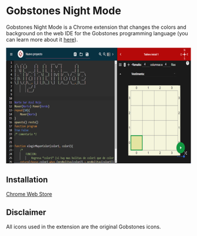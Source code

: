 # Gobstones Night Mode

Gobstones Night Mode is a Chrome extension that changes the colors and background on the web IDE for the Gobstones programming language (you can learn more about it [here](https://github.com/gobstones)).

![](images/GNMscreenshot.png)

## Installation

[Chrome Web Store](https://chrome.google.com/webstore/detail/eddfllfofdmdhafjdocfkpcknflfgfbm/publish-accepted?authuser=0&hl=en-US)

## Disclaimer

All icons used in the extension are the original Gobstones icons.
